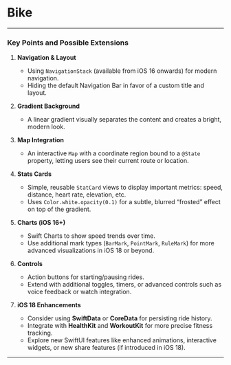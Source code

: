 # Bike

---

### Key Points and Possible Extensions

1. **Navigation & Layout**  
   - Using `NavigationStack` (available from iOS 16 onwards) for modern navigation.  
   - Hiding the default Navigation Bar in favor of a custom title and layout.

2. **Gradient Background**  
   - A linear gradient visually separates the content and creates a bright, modern look.

3. **Map Integration**  
   - An interactive `Map` with a coordinate region bound to a `@State` property, letting users see their current route or location.

4. **Stats Cards**  
   - Simple, reusable `StatCard` views to display important metrics: speed, distance, heart rate, elevation, etc.  
   - Uses `Color.white.opacity(0.1)` for a subtle, blurred “frosted” effect on top of the gradient.

5. **Charts (iOS 16+)**  
   - Swift Charts to show speed trends over time.  
   - Use additional mark types (`BarMark`, `PointMark`, `RuleMark`) for more advanced visualizations in iOS 18 or beyond.

6. **Controls**  
   - Action buttons for starting/pausing rides.  
   - Extend with additional toggles, timers, or advanced controls such as voice feedback or watch integration.

7. **iOS 18 Enhancements**  
   - Consider using **SwiftData** or **CoreData** for persisting ride history.  
   - Integrate with **HealthKit** and **WorkoutKit** for more precise fitness tracking.  
   - Explore new SwiftUI features like enhanced animations, interactive widgets, or new share features (if introduced in iOS 18).

---
